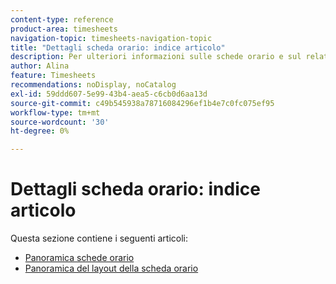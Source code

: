 ```yaml
---
content-type: reference
product-area: timesheets
navigation-topic: timesheets-navigation-topic
title: "Dettagli scheda orario: indice articolo"
description: Per ulteriori informazioni sulle schede orario e sul relativo layout, consulta i seguenti articoli.
author: Alina
feature: Timesheets
recommendations: noDisplay, noCatalog
exl-id: 59ddd607-5e99-43b4-aea5-c6cb0d6aa13d
source-git-commit: c49b545938a78716084296ef1b4e7c0fc075ef95
workflow-type: tm+mt
source-wordcount: '30'
ht-degree: 0%

---
```


# Dettagli scheda orario: indice articolo

Questa sezione contiene i seguenti articoli:

* [Panoramica schede orario](../../timesheets/timesheets/timesheets-overview.md)
* [Panoramica del layout della scheda orario](../../timesheets/timesheets/timesheet-layout.md)
